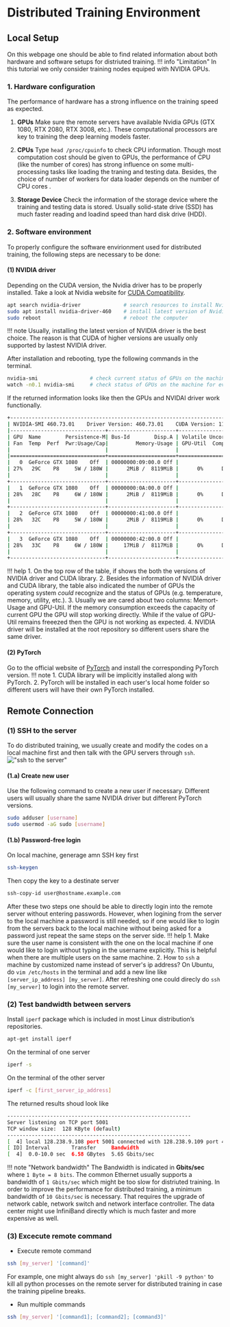 # Distributed Training Environment
## Local Setup
On this webpage one should be able to find related information about both hardware and software setups for distriuted training.
!!! info "Limitation"
    In this tutorial we only consider training nodes equiped with NVIDIA GPUs.

### 1. Hardware configuration
The performance of hardware has a strong influence on the training speed as expected.

1. **GPUs** Make sure the remote servers have available Nvidia GPUs (GTX 1080, RTX 2080, RTX 3008, etc.). These computational processors are key to training the deep learning models faster.

2. **CPUs** Type `head /proc/cpuinfo` to check CPU information. Though most computation cost should be given to GPUs, the performance of CPU (like the number of cores) has strong influence on some multi-processing tasks like loading the traning and testing data. Besides, the choice of number of workers for data loader depends on the number of CPU cores .

3. **Storage Device** Check the information of the storage device where the training and testing data is stored. Usually solid-state drive (SSD) has much faster reading and loadind speed than hard disk drive (HDD).

### 2. Software environment
To properly configure the software envirionment used for distributed training, the following steps are necessary to be done:

#### (1) NVIDIA driver
Depending on the CUDA version, the Nvidia driver has to be properly installed. Take a look at Nvidia website for [CUDA Compatibility](https://docs.nvidia.com/deploy/cuda-compatibility/index.html).
```bash
apt search nvidia-driver              # search resources to install Nvidia driver
sudo apt install nvidia-driver-460    # install latest version of Nvidia driver
sudo reboot                           # reboot the computer
```
!!! note
    Usually, installing the latest version of NVIDIA driver is the best choice. The reason is that CUDA of higher versions are usually only supported by lastest NVIDIA driver.

After installation and rebooting, type the following commands in the terminal.
```bash
nvidia-smi                 # check current status of GPUs on the machine
watch -n0.1 nvidia-smi     # check status of GPUs on the machine for every 0.1 second
```
If the returned information looks like then the GPUs and NVIDAI driver work functionally.
```bash
+-----------------------------------------------------------------------------+
| NVIDIA-SMI 460.73.01    Driver Version: 460.73.01    CUDA Version: 11.2     |
|-------------------------------+----------------------+----------------------+
| GPU  Name        Persistence-M| Bus-Id        Disp.A | Volatile Uncorr. ECC |
| Fan  Temp  Perf  Pwr:Usage/Cap|         Memory-Usage | GPU-Util  Compute M. |
|                               |                      |               MIG M. |
|===============================+======================+======================|
|   0  GeForce GTX 1080    Off  | 00000000:09:00.0 Off |                  N/A |
| 27%   29C    P8     5W / 180W |      2MiB /  8119MiB |      0%      Default |
|                               |                      |                  N/A |
+-------------------------------+----------------------+----------------------+
|   1  GeForce GTX 1080    Off  | 00000000:0A:00.0 Off |                  N/A |
| 28%   28C    P8     6W / 180W |      2MiB /  8119MiB |      0%      Default |
|                               |                      |                  N/A |
+-------------------------------+----------------------+----------------------+
|   2  GeForce GTX 1080    Off  | 00000000:41:00.0 Off |                  N/A |
| 28%   32C    P8     5W / 180W |      2MiB /  8119MiB |      0%      Default |
|                               |                      |                  N/A |
+-------------------------------+----------------------+----------------------+
|   3  GeForce GTX 1080    Off  | 00000000:42:00.0 Off |                  N/A |
| 28%   33C    P8     6W / 180W |     17MiB /  8117MiB |      0%      Default |
|                               |                      |                  N/A |
+-------------------------------+----------------------+----------------------+
```
!!! help
    1. On the top row of the table, if shows the both the versions of NVIDIA driver and CUDA library.
    2. Besides the information of NVIDIA driver and CUDA library, the table also indicated the number of GPUs the operating system *could* recognize and the status of GPUs (e.g. temperature, memory, utility, etc.).
    3. Usually we are cared about two columns: Memort-Usage and GPU-Util. If the memory consumption exceeds the capacity of current GPU the GPU will stop working directly. While if the value of GPU-Util remains freeezed then the GPU is not working as expected. 
    4. NVIDIA driver will be installed at the root repository so different users share the same driver.

#### (2) PyTorch
Go to the official website of [PyTorch](https://pytorch.org/) and install the corresponding PyTorch version.
!!! note
    1. CUDA library will be implicitly installed along with PyTorch.
    2. PyTorch will be installed in each user's local home folder so different users will have their own PyTorch installed.

## Remote Connection
### (1) SSH to the server
To do distributed training, we usually create and modify the codes on a local machine first and then talk with the GPU servers through `ssh`.
!["ssh to the server"](ssh.png)
#### (1.a) Create new user
Use the following command to create a new user if necessary. Different users will usually share the same NVIDIA driver but different PyTorch versions.
```bash
sudo adduser [username]
sudo usermod -aG sudo [username]
```
#### (1.b) Password-free login
On local machine, generage amn SSH key first
```bash
ssh-keygen
```
Then copy the key to a destinate server
```bash
ssh-copy-id user@hostname.example.com
```
After these two steps one should be able to directly login into the remote server without entering passwords. However, when logining from the server to the local machine a password is still needed, so if one would like to login from the servers back to the local machine without being asked for a password just repeat the same steps on the server side.
!!! help
    1. Make sure the user name is consistent with the one on the local machine if one would like to login without typing in the username explicitly. This is helpful when there are multiple users on the same machine.
    2. How to `ssh` a machine by customized name instead of server's ip address? On Ubuntu, do `vim /etc/hosts` in the terminal and add a new line like `[server_ip_address] [my_server]`. After refreshing one could direcly do `ssh [my_server]` to login into the remote server.

### (2) Test bandwidth between servers
Install `iperf` package which is included in most Linux distribution’s repositories.
```bash
apt-get install iperf
```
On the terminal of one server
```bash
iperf -s
```
On the terminal of the other server
```bash
iperf -c [first_server_ip_address]
```
The returned results shoud look like
```bash
------------------------------------------------------------
Server listening on TCP port 5001
TCP window size:  128 KByte (default)
------------------------------------------------------------
[  4] local 128.238.9.108 port 5001 connected with 128.238.9.109 port 42488
[ ID] Interval       Transfer     Bandwidth
[  4]  0.0-10.0 sec  6.58 GBytes  5.65 Gbits/sec
```
!!! note "Network bandwidth"
    The Bandwidth is indicated in **Gbits/sec** where `1 Byte = 8 bits`. The common Ethernet usually supports a bandwidth of `1 Gbits/sec` which might be too slow for distriuted training. In order to improve the performance for distributed training, a minimum bandwidth of `10 Gbits/sec` is necessary. That requires the upgrade of network cable, network switch and network interface controller. The data center might use InfiniBand directly which is much faster and more expensive as well.

### (3) Excecute remote command
* Execute remote command
```bash
ssh [my_server] '[command]'
```
For example, one might always do `ssh [my_server] 'pkill -9 python'` to kill all python processes on the remote server for distributed training in case the training pipeline breaks.

* Run multiple commands
```bash
ssh [my_server] '[command1]; [command2]; [command3]'
```